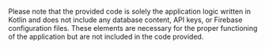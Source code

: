 Please note that the provided code is solely the application logic written in Kotlin and does not include any database content, API keys, or Firebase configuration files. These elements are necessary for the proper functioning of the application but are not included in the code provided.
